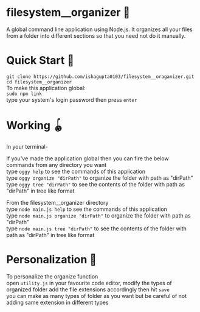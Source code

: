 # filesystem__organizer 📂
A global command line application using Node.js. It organizes all your files from a folder into different sections so that you need not do it manually.

# Quick Start 🚀
`git clone https://github.com/ishagupta0103/filesystem__oraganizer.git`  
`cd filesystem__organizer`  
To make this application global:  
   `sudo npm link`  
   type your system's login password then press `enter`  

# Working 🪀
In your terminal-

If you've made the application global then you can fire the below commands from any directory you want  
type `oggy help` to see the commands of this application  
type `oggy organize "dirPath"` to organize the folder with path as "dirPath"  
type `oggy tree "dirPath"` to see the contents of the folder with path as "dirPath" in tree like format  

From the filesystem__organizer directory  
type `node main.js help` to see the commands of this application  
type `node main.js organize "dirPath"` to organize the folder with path as "dirPath"  
type `node main.js tree "dirPath"` to see the contents of the folder with path as "dirPath" in tree like format  

# Personalization 💅
To personalize the organize function  
open `utility.js` in your favourite code editor, modify the types of organized folder add the file extensions accordingly then hit `save`  
you can make as many types of folder as you want but be careful of not adding same extension in different types
